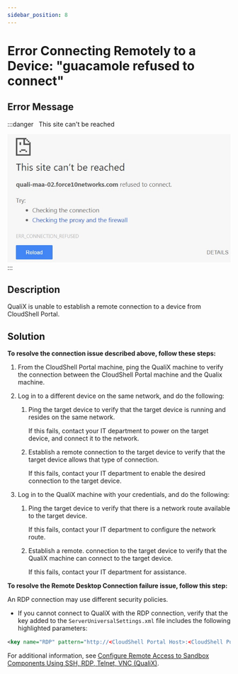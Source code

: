 ```yaml
---
sidebar_position: 8
---
```


# Error Connecting Remotely to a Device: "guacamole refused to connect"

## Error Message

:::danger &nbsp;
This site can't be reached

![](/Images/Troubleshoot/Refused-Error.png)
:::
## Description

QualiX is unable to establish a remote connection to a device from CloudShell Portal.

## Solution

**To resolve the connection issue described above, follow these steps:**

1. From the CloudShell Portal machine, ping the QualiX machine to verify the connection between the CloudShell Portal machine and the Qualix machine.
2. Log in to a different device on the same network, and do the following:
    1. Ping the target device to verify that the target device is running and resides on the same network.
        
        If this fails, contact your IT department to power on the target device, and connect it to the network.
        
    2. Establish a remote connection to the target device to verify that the target device allows that type of connection.
        
        If this fails, contact your IT department to enable the desired connection to the target device.
        
3. Log in to the QualiX machine with your credentials, and do the following:
    1. Ping the target device to verify that there is a network route available to the target device.
        
        If this fails, contact your IT department to configure the network route.
        
    2. Establish a remote. connection to the target device to verify that the QualiX machine can connect to the target device.
        
        If this fails, contact your IT department for assistance.
        

**To resolve the Remote Desktop Connection failure issue, follow this step:**

An RDP connection may use different security policies.

- If you cannot connect to QualiX with the RDP connection, verify that the key added to the `ServerUniversalSettings.xml` file includes the following highlighted parameters:

```xml
<key name="RDP" pattern="http://<CloudShell Portal Host>:<CloudShell Portal Port>/Qx/connect?qualix=<VM IP>&amp;qualixType=http&amp;rdp{qid}&amp;qtoken={qtoken}&amp;hostname={Address}&amp;protocol=rdp&amp;port=3389&amp;username={User}&amp;password={Password}&amp;security=any&amp;ignore-cert=true" icon-key="RDP" />
```

For additional information, see [Configure Remote Access to Sandbox Components Using SSH, RDP, Telnet, VNC (QualiX)](https://help.quali.com/Online%20Help/0.0/Portal/Content/QualiX/Cnfg-Quali-Srv.htm).
